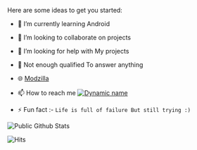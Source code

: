 Here are some ideas to get you started:

- 🌱 I’m currently learning Android
- 👯 I’m looking to collaborate on projects
- 🤔 I’m looking for help with My projects
- 💬 Not enough qualified To answer anything
- 🌐 [Modzilla](https://t.me/modzilla)
- 📫 How to reach me [![Dynamic name](https://img.shields.io/badge/iggie-30302f?style=flat&logo=telegram)](https://t.me/iggie)

- ⚡ Fun fact :- `Life is full of failure But still trying :)`

![Public Github Stats](https://github-readme-stats.vercel.app/api?username=gwenstephanie&show_icons=true&hide_border=false)
<!--stackedit_data:
eyJoaXN0b3J5IjpbLTEzMDA0MjMwMTRdfQ==
-->


![Hits](https://hits.seeyoufarm.com/api/count/incr/badge.svg?url=https://github.com/gwenstephanie/)
